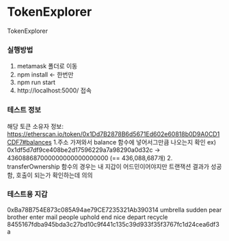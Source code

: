 # TokenExplorer
TokenExplorer

### 실행방법
1. metamask 폴더로 이동
2. npm install <- 한번만
3. npm run start
4. http://localhost:5000/ 접속

### 테스트 정보
해당 토큰 소유자 정보: https://etherscan.io/token/0x1Dd7B2878B6d5671Ed602e60818b0D9A0CD1CDF7#balances
1.주소 가져와서 balance 함수에 넣어서그만큼 나오는지 확인
ex) 0x1df5d7df9ce408be2d17596229a7a98290a0d32c -> 436088687000000000000000000 (== 436,088,687개)
2. transferOwnership 함수의 경우는 내 지갑이 어드민이어야지만 트랜잭션 결과가 성공 함, 호출이 되는가 확인하는데 의의

### 테스트용 지갑
0xBa78B754E873c085A94ae79CE7235321Ab390314
umbrella sudden pear brother enter mail people uphold end nice depart recycle
8455167fdba945bda3c27bd10c9f441c135c39d933f35f3767fc1d24cea6df3a